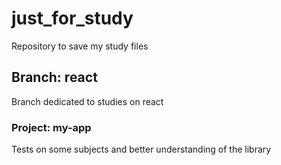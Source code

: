 # just_for_study
Repository to save my study files

## Branch: react
Branch dedicated to studies on react

### Project: my-app
Tests on some subjects and better understanding of the library
